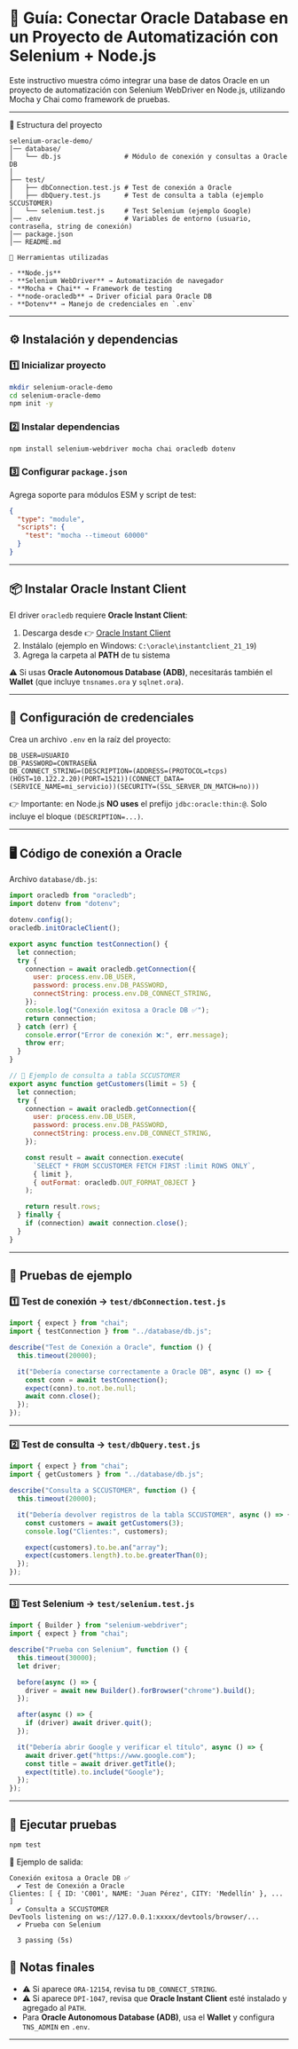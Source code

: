 # 📘 Guía: Conectar Oracle Database en un Proyecto de Automatización con Selenium + Node.js

Este instructivo muestra cómo integrar una base de datos Oracle en un proyecto de automatización con Selenium WebDriver en Node.js, utilizando Mocha y Chai como framework de pruebas.

---

📂 Estructura del proyecto

```
selenium-oracle-demo/
│── database/
│   └── db.js                # Módulo de conexión y consultas a Oracle DB
│
├── test/
│   ├── dbConnection.test.js # Test de conexión a Oracle
│   ├── dbQuery.test.js      # Test de consulta a tabla (ejemplo SCCUSTOMER)
│   └── selenium.test.js     # Test Selenium (ejemplo Google)
│── .env                     # Variables de entorno (usuario, contraseña, string de conexión)
│── package.json
│── README.md

🔧 Herramientas utilizadas

- **Node.js**  
- **Selenium WebDriver** → Automatización de navegador  
- **Mocha + Chai** → Framework de testing  
- **node-oracledb** → Driver oficial para Oracle DB  
- **Dotenv** → Manejo de credenciales en `.env`  
```
---

## ⚙️ Instalación y dependencias

### 1️⃣ Inicializar proyecto
```bash
mkdir selenium-oracle-demo
cd selenium-oracle-demo
npm init -y
```

### 2️⃣ Instalar dependencias
```bash
npm install selenium-webdriver mocha chai oracledb dotenv
```

### 3️⃣ Configurar `package.json`
Agrega soporte para módulos ESM y script de test:

```json
{
  "type": "module",
  "scripts": {
    "test": "mocha --timeout 60000"
  }
}
```

---

## 📦 Instalar Oracle Instant Client

El driver `oracledb` requiere **Oracle Instant Client**:

1. Descarga desde 👉 [Oracle Instant Client](https://www.oracle.com/database/technologies/instant-client.html)  
2. Instálalo (ejemplo en Windows: `C:\oracle\instantclient_21_19`)  
3. Agrega la carpeta al **PATH** de tu sistema  

⚠️ Si usas **Oracle Autonomous Database (ADB)**, necesitarás también el **Wallet** (que incluye `tnsnames.ora` y `sqlnet.ora`).  

---

## 🔑 Configuración de credenciales

Crea un archivo `.env` en la raíz del proyecto:

```env
DB_USER=USUARIO
DB_PASSWORD=CONTRASEÑA
DB_CONNECT_STRING=(DESCRIPTION=(ADDRESS=(PROTOCOL=tcps)(HOST=10.122.2.20)(PORT=1521))(CONNECT_DATA=(SERVICE_NAME=mi_servicio))(SECURITY=(SSL_SERVER_DN_MATCH=no)))
```

👉 Importante: en Node.js **NO uses** el prefijo `jdbc:oracle:thin:@`. Solo incluye el bloque `(DESCRIPTION=...)`.

---

## 🖥️ Código de conexión a Oracle

Archivo `database/db.js`:

```js
import oracledb from "oracledb";
import dotenv from "dotenv";

dotenv.config();
oracledb.initOracleClient();

export async function testConnection() {
  let connection;
  try {
    connection = await oracledb.getConnection({
      user: process.env.DB_USER,
      password: process.env.DB_PASSWORD,
      connectString: process.env.DB_CONNECT_STRING,
    });
    console.log("Conexión exitosa a Oracle DB ✅");
    return connection;
  } catch (err) {
    console.error("Error de conexión ❌:", err.message);
    throw err;
  }
}

// 🔎 Ejemplo de consulta a tabla SCCUSTOMER
export async function getCustomers(limit = 5) {
  let connection;
  try {
    connection = await oracledb.getConnection({
      user: process.env.DB_USER,
      password: process.env.DB_PASSWORD,
      connectString: process.env.DB_CONNECT_STRING,
    });

    const result = await connection.execute(
      `SELECT * FROM SCCUSTOMER FETCH FIRST :limit ROWS ONLY`,
      { limit },
      { outFormat: oracledb.OUT_FORMAT_OBJECT }
    );

    return result.rows;
  } finally {
    if (connection) await connection.close();
  }
}
```

---

## 🧪 Pruebas de ejemplo

### 1️⃣ Test de conexión → `test/dbConnection.test.js`

```js
import { expect } from "chai";
import { testConnection } from "../database/db.js";

describe("Test de Conexión a Oracle", function () {
  this.timeout(20000);

  it("Debería conectarse correctamente a Oracle DB", async () => {
    const conn = await testConnection();
    expect(conn).to.not.be.null;
    await conn.close();
  });
});
```

---

### 2️⃣ Test de consulta → `test/dbQuery.test.js`

```js
import { expect } from "chai";
import { getCustomers } from "../database/db.js";

describe("Consulta a SCCUSTOMER", function () {
  this.timeout(20000);

  it("Debería devolver registros de la tabla SCCUSTOMER", async () => {
    const customers = await getCustomers(3);
    console.log("Clientes:", customers);

    expect(customers).to.be.an("array");
    expect(customers.length).to.be.greaterThan(0);
  });
});
```

---

### 3️⃣ Test Selenium → `test/selenium.test.js`

```js
import { Builder } from "selenium-webdriver";
import { expect } from "chai";

describe("Prueba con Selenium", function () {
  this.timeout(30000);
  let driver;

  before(async () => {
    driver = await new Builder().forBrowser("chrome").build();
  });

  after(async () => {
    if (driver) await driver.quit();
  });

  it("Debería abrir Google y verificar el título", async () => {
    await driver.get("https://www.google.com");
    const title = await driver.getTitle();
    expect(title).to.include("Google");
  });
});
```

---

## 🚀 Ejecutar pruebas

```bash
npm test
```

📌 Ejemplo de salida:

```
Conexión exitosa a Oracle DB ✅
  ✔ Test de Conexión a Oracle
Clientes: [ { ID: 'C001', NAME: 'Juan Pérez', CITY: 'Medellín' }, ... ]
  ✔ Consulta a SCCUSTOMER
DevTools listening on ws://127.0.0.1:xxxxx/devtools/browser/...
  ✔ Prueba con Selenium

  3 passing (5s)
```


## 📌 Notas finales

- ⚠️ Si aparece `ORA-12154`, revisa tu `DB_CONNECT_STRING`.  
- ⚠️ Si aparece `DPI-1047`, revisa que **Oracle Instant Client** esté instalado y agregado al `PATH`.  
- Para **Oracle Autonomous Database (ADB)**, usa el **Wallet** y configura `TNS_ADMIN` en `.env`.  

---
